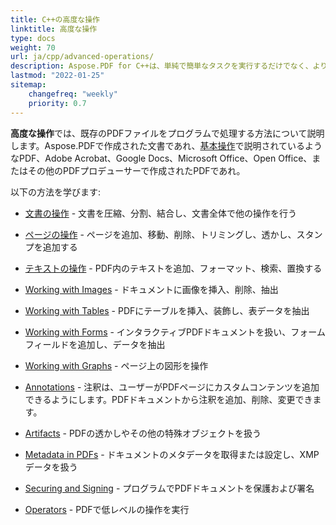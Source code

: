 ```yaml
---
title: C++の高度な操作
linktitle: 高度な操作
type: docs
weight: 70
url: ja/cpp/advanced-operations/
description: Aspose.PDF for C++は、単純で簡単なタスクを実行するだけでなく、より複雑な機能にも対処できます。高度なユーザーや開発者向けに、高度なセクションではこれらの機能を詳述します。
lastmod: "2022-01-25"
sitemap:
    changefreq: "weekly"
    priority: 0.7
---
```


**高度な操作**では、既存のPDFファイルをプログラムで処理する方法について説明します。Aspose.PDFで作成された文書であれ、[基本操作](/pdf/cpp/basic-operations)で説明されているようなPDF、Adobe Acrobat、Google Docs、Microsoft Office、Open Office、またはその他のPDFプロデューサーで作成されたPDFであれ。

以下の方法を学びます:

- [文書の操作](/pdf/cpp/working-with-documents/) - 文書を圧縮、分割、結合し、文書全体で他の操作を行う
- [ページの操作](/pdf/cpp/working-with-pages/) - ページを追加、移動、削除、トリミングし、透かし、スタンプを追加する

- [テキストの操作](/pdf/cpp/working-with-text/) - PDF内のテキストを追加、フォーマット、検索、置換する
- [Working with Images](/pdf/cpp/working-with-images/) - ドキュメントに画像を挿入、削除、抽出
- [Working with Tables](/pdf/cpp/working-with-tables/) - PDFにテーブルを挿入、装飾し、表データを抽出
- [Working with Forms](/pdf/cpp/working-with-forms/) - インタラクティブPDFドキュメントを扱い、フォームフィールドを追加し、データを抽出
- [Working with Graphs](/pdf/cpp/graphs/) - ページ上の図形を操作
- [Annotations](/pdf/cpp/annotations/) - 注釈は、ユーザーがPDFページにカスタムコンテンツを追加できるようにします。PDFドキュメントから注釈を追加、削除、変更できます。
- [Artifacts](/pdf/cpp/artifacts/) - PDFの透かしやその他の特殊オブジェクトを扱う
- [Metadata in PDFs](/pdf/cpp/pdf-file-metadata/) - ドキュメントのメタデータを取得または設定し、XMPデータを扱う
- [Securing and Signing](/pdf/cpp/securing-and-signing/) - プログラムでPDFドキュメントを保護および署名
- [Operators](/pdf/cpp/operators/) - PDFで低レベルの操作を実行
